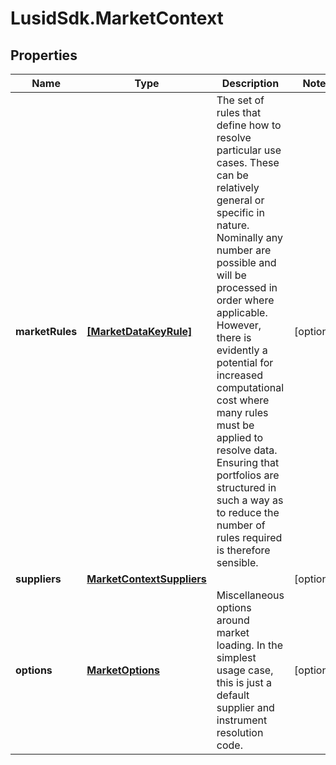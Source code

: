 # LusidSdk.MarketContext

## Properties
Name | Type | Description | Notes
------------ | ------------- | ------------- | -------------
**marketRules** | [**[MarketDataKeyRule]**](MarketDataKeyRule.md) | The set of rules that define how to resolve particular use cases. These can be relatively general or specific in nature.  Nominally any number are possible and will be processed in order where applicable. However, there is evidently a potential  for increased computational cost where many rules must be applied to resolve data. Ensuring that portfolios are structured in  such a way as to reduce the number of rules required is therefore sensible. | [optional] 
**suppliers** | [**MarketContextSuppliers**](MarketContextSuppliers.md) |  | [optional] 
**options** | [**MarketOptions**](MarketOptions.md) | Miscellaneous options around market loading. In the simplest usage case, this is just a default supplier and instrument resolution code. | [optional] 


